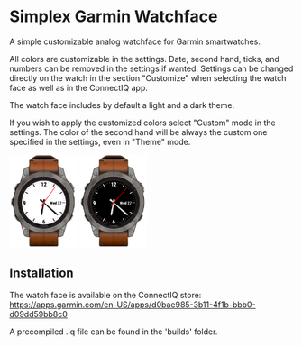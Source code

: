 # Simplex Garmin Watchface

A simple customizable analog watchface for Garmin smartwatches.

All colors are customizable in the settings. Date, second hand, ticks, and numbers can be removed in the settings if wanted. Settings can be changed directly on the watch in the section "Customize" when selecting the watch face as well as in the ConnectIQ app.

The watch face includes by default a light and a dark theme.

If you wish to apply the customized colors select "Custom" mode in the settings. The color of the second hand will be always the custom one specified in the settings, even in "Theme" mode.


<img src="bright.png" width="120">
<img src="dark.png" width="120">

## Installation

The watch face is available on the ConnectIQ store: https://apps.garmin.com/en-US/apps/d0bae985-3b11-4f1b-bbb0-d09dd59bb8c0

A precompiled .iq file can be found in the 'builds' folder.

